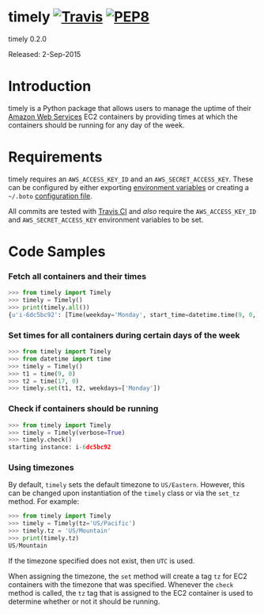 # timely [![Travis](https://img.shields.io/travis/rightlag/timely.svg?style=flat-square)](https://travis-ci.org/rightlag/timely) [![PEP8](https://img.shields.io/badge/code%20style-pep8-orange.svg?style=flat-square)](https://www.python.org/dev/peps/pep-0008/)

timely 0.2.0

Released: 2-Sep-2015

# Introduction

timely is a Python package that allows users to manage the uptime of their [Amazon Web Services](https://aws.amazon.com/) EC2 containers by providing times at which the containers should be running for any day of the week.

# Requirements

timely requires an `AWS_ACCESS_KEY_ID` and an `AWS_SECRET_ACCESS_KEY`. These can be configured by either exporting [environment variables](https://github.com/boto/boto#getting-started-with-boto) or creating a `~/.boto` [configuration file](https://boto.readthedocs.org/en/latest/getting_started.html#configuring-boto-credentials).

All commits are tested with [Travis CI](https://travis-ci.org/) and *also* require the `AWS_ACCESS_KEY_ID` and `AWS_SECRET_ACCESS_KEY` environment variables to be set.

# Code Samples

### Fetch all containers and their times

```python
>>> from timely import Timely
>>> timely = Timely()
>>> print(timely.all())
{u'i-6dc5bc92': [Time(weekday='Monday', start_time=datetime.time(9, 0, tzinfo=<DstTzInfo 'US/Eastern' LMT-1 day, 19:04:00 STD>), end_time=datetime.time(17, 0, tzinfo=<DstTzInfo 'US/Eastern' LMT-1 day, 19:04:00 STD>))]}
```

### Set times for all containers during certain days of the week

```python
>>> from timely import Timely
>>> from datetime import time
>>> timely = Timely()
>>> t1 = time(9, 0)
>>> t2 = time(17, 0)
>>> timely.set(t1, t2, weekdays=['Monday'])
```

### Check if containers should be running

```python
>>> from timely import Timely
>>> timely = Timely(verbose=True)
>>> timely.check()
starting instance: i-6dc5bc92
```

### Using timezones

By default, `timely` sets the default timezone to `US/Eastern`. However, this can be changed upon instantiation of the `timely` class or via the `set_tz` method. For example:

```python
>>> from timely import Timely
>>> timely = Timely(tz='US/Pacific')
>>> timely.tz = 'US/Mountain'
>>> print(timely.tz)
US/Mountain
```

If the timezone specified does not exist, then `UTC` is used.

When assigning the timezone, the `set` method will create a tag `tz` for EC2 containers with the timezone that was specified. Whenever the `check` method is called, the `tz` tag that is assigned to the EC2 container is used to determine whether or not it should be running.
